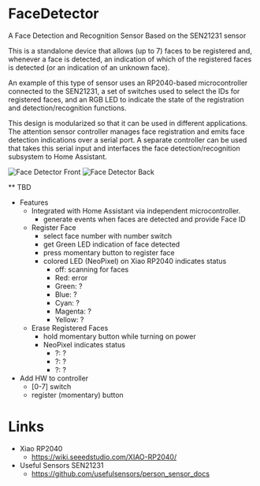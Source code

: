 # FaceDetector
A Face Detection and Recognition Sensor Based on the SEN21231 sensor

This is a standalone device that allows (up to 7) faces to be registered
and, whenever a face is detected, an indication of which of the registered
faces is detected (or an indication of an unknown face).

An example of this type of sensor uses an RP2040-based microcontroller
connected to the SEN21231, a set of switches used to select the IDs for
registered faces, and an RGB LED to indicate the state of the registration
and detection/recognition functions.

This design is modularized so that it can be used in different applications.
The attention sensor controller manages face registration and emits face
detection indications over a serial port. A separate controller can be used
that takes this serial input and interfaces the face detection/recognition
subsystem to Home Assistant.

![Face Detector Front](FaceDetFront.png)
![Face Detector Back](FaceDetBack.png)

** TBD
* Features
  - Integrated with Home Assistant via independent microcontroller.
    * generate events when faces are detected and provide Face ID
  - Register Face
    * select face number with number switch
    * get Green LED indication of face detected
    * press momentary button to register face
    * colored LED (NeoPixel) on Xiao RP2040 indicates status
      - off: scanning for faces
      - Red: error
      - Green: ?
      - Blue: ?
      - Cyan: ?
      - Magenta: ?
      - Yellow: ?
  - Erase Registered Faces
    * hold momentary button while turning on power
    * NeoPixel indicates status
      - ?: ?
      - ?: ?
      - ?: ?
* Add HW to controller
  - [0-7] switch
  - register (momentary) button

# Links
* Xiao RP2040
  - https://wiki.seeedstudio.com/XIAO-RP2040/
* Useful Sensors SEN21231
  - https://github.com/usefulsensors/person_sensor_docs
